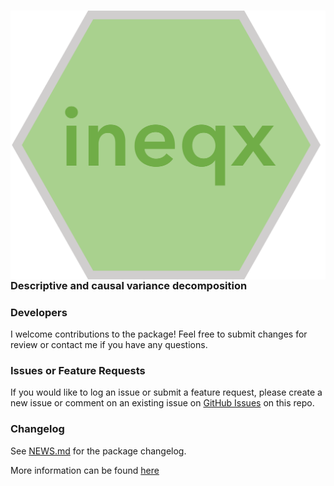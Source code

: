 
<!-- README.md is generated from README.Rmd. Please edit that file -->

# <img src="man/figures/ineqx-hexagon.png" align="right" />

### Descriptive and causal variance decomposition

<!-- badges: start -->
<!-- badges: end -->

### Developers

I welcome contributions to the package! Feel free to submit changes for
review or contact me if you have any questions.

### Issues or Feature Requests

If you would like to log an issue or submit a feature request, please
create a new issue or comment on an existing issue on [GitHub
Issues](https://github.com/benrosche/ineqx/issues) on this repo.

### Changelog

See [NEWS.md](https://github.com/benrosche/ineqx/news/index.html) for
the package changelog.

More information can be found
[here](http://benrosche.com/projects/ineqx/)
